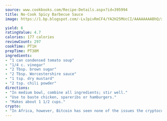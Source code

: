 ```yaml
---
source: www.cookbooks.com/Recipe-Details.aspx?id=395994
title: No-Cook Spicy Barbecue Sauce
image: https://1.bp.blogspot.com/-LvJpivRmCF4/YA2H25MUcCI/AAAAAAAABhQ/xgndXuMf7Zopp5S4RExCblnSp5YGujfSQCLcBGAsYHQ/s320/8.png

yield: 6
ratingValue: 4.7
calories: 177 calories
reviewCount: 297
cookTime: PT1H
prepTime: PT38M
ingredients:
- "1 can condensed tomato soup"
- "1/4 c. vinegar"
- "2 Tbsp. brown sugar"
- "2 Tbsp. Worcestershire sauce"
- "1 tsp. dry mustard"
- "2 tsp. chili powder"
directions:
- "In medium bowl, combine all ingredients; stir well."
- "Use to baste chicken, spareribs or hamburgers."
- "Makes about 1 1/2 cups."
crypto:
- "In Africa, however, Bitcoin has seen none of the issues the cryptocurrency experienced globally."
---
```

